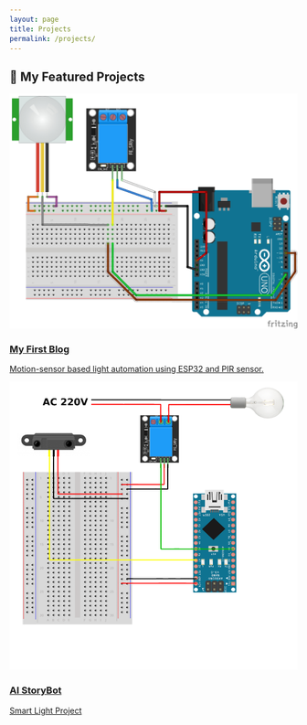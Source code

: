 ```yaml
---
layout: page
title: Projects
permalink: /projects/
---
```


<h2>🚀 My Featured Projects</h2>

<div class="projects-grid">

  <div class="project-card">
    <a href="{{ site.baseurl }}/blog/2025-06-27/my-first-blog.html">
      <img src="/images/smart-light-thumb.jpg" alt="My First Blog">
      <h3>My First Blog</h3>
      <p>Motion-sensor based light automation using ESP32 and PIR sensor.</p>
    </a>
  </div>

  <div class="project-card">
    <a href="{{ site.baseurl }}/blog/2025-06-28/smart-light-project.md.html">
      <img src="/images/storybot-thumb.png" alt="AI StoryBot">
      <h3>AI StoryBot</h3>
      <p>Smart Light Project</p>
    </a>
  </div>

  <!-- 🧱 Add more project-card blocks below -->

</div>

